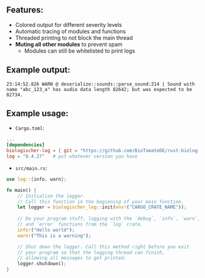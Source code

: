 ## Features:
- Colored output for different severity levels
- Automatic tracing of modules and functions
- Threaded printing to not block the main thread
- **Muting all other modules** to prevent spam
  - Modules can still be whitelisted to print logs

## Example output:
`23:14:52.826 WARN @ deserialize::sounds::parse_sound:214 | Sound with name "abc_123_a" has audio data length 82642; but was expected to be 82734.`

## Example usage:
- `Cargo.toml`:
```toml
...
[dependencies]
biologischer-log = { git = "https://github.com/BioTomateDE/rust-biologischer-log.git" }
log = "0.4.27"   # put whatever version you have
```

- `src/main.rs`:
```rust
use log::{info, warn};

fn main() {
    // Initialize the logger.
    // Call this function in the beginning of your main function.
    let logger = biologischer_log::init(env!("CARGO_CRATE_NAME"));
   
    // Do your program stuff, logging with the `debug`, `info`, `warn`,
    // and `error` functions from the `log` crate.
    info!("Hello world");
    warn!("This is a warning");

    // Shut down the logger. Call this method right before you exit
    // your program so that the logging thread can finish,
    // allowing all messages to get printed.
    logger.shutdown();
}
```
